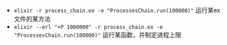 - `elixir -r process_chain.ex -e "ProcessesChain.run(100000)"` 运行某ex文件的某方法
- `elixir --erl "+P 1000000" -r process_chain.ex -e "ProcessesChain.run(100000)"` 运行某函数，并制定进程上限

